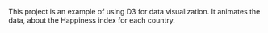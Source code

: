 This project is an example of using D3 for data visualization. It animates the data, about the Happiness index for each country.


